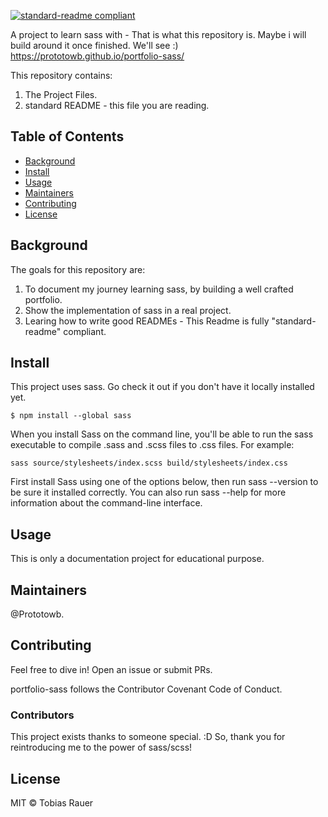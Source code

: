 [![standard-readme compliant](https://img.shields.io/badge/readme%20style-standard-brightgreen.svg?style=flat-square)](https://github.com/RichardLitt/standard-readme)

A project to learn sass with - That is what this repository is. Maybe i will build around it once finished. We'll see :) https://prototowb.github.io/portfolio-sass/

This repository contains:

1. The Project Files.
2. standard README - this file you are reading.

## Table of Contents

- [Background](#background)
- [Install](#install)
- [Usage](#usage)
- [Maintainers](#maintainers)
- [Contributing](#contributing)
- [License](#license)

## Background

The goals for this repository are:

1. To document my journey learning sass, by building a well crafted portfolio.
2. Show the implementation of sass in a real project.
3. Learing how to write good READMEs - This Readme is fully "standard-readme" compliant.

## Install

This project uses sass. Go check it out if you don't have it locally installed yet.
```
$ npm install --global sass
```
When you install Sass on the command line, you'll be able to run the sass executable to compile .sass and .scss files to .css files. For example:
```
sass source/stylesheets/index.scss build/stylesheets/index.css
```
First install Sass using one of the options below, then run sass --version to be sure it installed correctly. You can also run sass --help for more information about the command-line interface.

## Usage

This is only a documentation project for educational purpose.

## Maintainers

@Prototowb.

## Contributing
Feel free to dive in! Open an issue or submit PRs.

portfolio-sass follows the Contributor Covenant Code of Conduct.

### Contributors
This project exists thanks to someone special. :D So, thank you for reintroducing me to the power of sass/scss!

## License
MIT © Tobias Rauer
